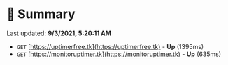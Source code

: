 # 📖 Summary
Last updated: **9/3/2021, 5:20:11 AM**

- `GET` [https://uptimerfree.tk](https://uptimerfree.tk) - **Up** (1395ms)
- `GET` [https://monitoruptimer.tk](https://monitoruptimer.tk) - **Up** (635ms)
